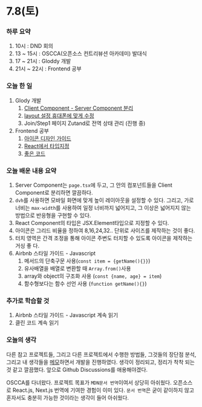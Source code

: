 # 7.8(토)
### 하루 요약
1. 10시 : DND 회의
2. 13 ~ 15시 : OSCCA(오픈소스 컨트리뷰션 아카데미) 발대식
3. 17 ~ 21시 : Gloddy 개발
4. 21시 ~ 22시 : Frontend 공부


### 오늘 한 일
1. Glody 개발
   1. [Client Component - Server Component 분리](https://github.com/gloddy-dev/gloddy-client/pull/90)
   2. [layout 설정 휴대폰에 맞게 수정](https://github.com/gloddy-dev/gloddy-client/pull/89)
   3. Join/Step1 페이지 Zutand로 전역 상태 관리 (진행 중)
2. Frontend 공부
   1. [아이콘 디자인 가이드](https://github.com/Self-Driven-Development/TIL/tree/main/docs/%EB%B0%95%EA%B7%9C%EC%84%B1/Memo/frontend/%EC%95%84%EC%9D%B4%EC%BD%98%20%EB%94%94%EC%9E%90%EC%9D%B8%20%EA%B0%80%EC%9D%B4%EB%93%9C.md)
   2. [React에서 타입지정](https://github.com/Self-Driven-Development/TIL/tree/main/docs/%EB%B0%95%EA%B7%9C%EC%84%B1/Memo/frontend/React%EC%97%90%EC%84%9C%20%ED%83%80%EC%9E%85%EC%A7%80%EC%A0%95.md)
   3. [좋은 코드](https://github.com/Self-Driven-Development/TIL/tree/main/docs/%EB%B0%95%EA%B7%9C%EC%84%B1/Memo/Project/%EC%A2%8B%EC%9D%80%20%EC%BD%94%EB%93%9C.md)

### 오늘 배운 내용 요약
1. Server Component는 `page.tsx`에 두고, 그 안의 컴포넌트들을 Client Component로 분리하면 깔끔하다.
2. `dvh`를 사용하면 모바일 화면에 맞게 높이 레이아웃을 설정할 수 있다. 그리고, 가로 너비는 `max-width`를 사용하여 일정 너비까지 넓어지고, 그 이상은 넓어지지 않는 방법으로 반응형을 구현할 수 있다.
3. React Component의 타입은 JSX.Element타입으로 지정할 수 있다.
4. 아이콘은 그리드 비율을 정하여 8,16,24,32.. 단위로 사이즈를 제작하는 것이 좋다.
5. 터치 영역은 간격 조정을 통해 아이콘 주변도 터치할 수 있도록 아이콘을 제작하는 거싱 좋 다.
6. Airbnb 스타일 가이드 - Javascript
   1. 메서드의 단축구문 사용(`const item = {getName(){}}`)
   2. 유사배열을 배열로 변환할 때 `Array.from()`사용
   3. array와 object의 구조화 사용 (`const {name, age} = item`)
   4. 함수형보다는 함수 선언 사용 (`function getName(){}`)

### 추가로 학습할 것
1. Airbnb 스타일 가이드 - Javascript 계속 읽기
2. 클린 코드 계속 읽기

### 오늘의 생각

다른 참고 프로젝트들, 그리고 다른 프로젝트에서 수행한 방법들, 그것들의 장단점 분석, 그리고 내 생각들을 [메모](https://github.com/gloddy-dev/gloddy-client/discussions/88)하면서 개발을 진행하였다. 생각이 정리되고, 정리가 착착 되는 것 같고 깔끔했다. 앞으로 Github Discussions를 애용해야겠다.

OSCCA를 다녀왔다. 프로젝트 목표가 `MDN문서 번역`이여서 상당히 아쉬웠다. 오픈소스로 React.js, Next.js 번역에 기여한 경험이 이미 있다. `문서 번역`은 굳이 같이하지 않고 혼자서도 충분히 가능한 것이라는 생각이 들어 아쉬웠다. 